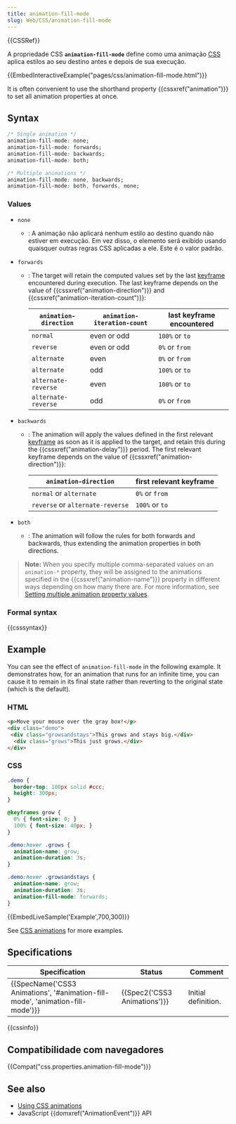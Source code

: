 ```yaml
---
title: animation-fill-mode
slug: Web/CSS/animation-fill-mode
---
```


{{CSSRef}}

A propriedade CSS **`animation-fill-mode`** define como uma animação [CSS](/pt-BR/docs/Web/CSS) aplica estilos ao seu destino antes e depois de sua execução.

{{EmbedInteractiveExample("pages/css/animation-fill-mode.html")}}

It is often convenient to use the shorthand property {{cssxref("animation")}} to set all animation properties at once.

## Syntax

```css
/* Single animation */
animation-fill-mode: none;
animation-fill-mode: forwards;
animation-fill-mode: backwards;
animation-fill-mode: both;

/* Multiple animations */
animation-fill-mode: none, backwards;
animation-fill-mode: both, forwards, none;
```

### Values

- `none`
  - : A animação não aplicará nenhum estilo ao destino quando não estiver em execução. Em vez disso, o elemento será exibido usando quaisquer outras regras CSS aplicadas a ele. Este é o valor padrão.
- `forwards`

  - : The target will retain the computed values set by the last [keyframe](/pt-BR/docs/CSS/@keyframes) encountered during execution. The last keyframe depends on the value of {{cssxref("animation-direction")}} and {{cssxref("animation-iteration-count")}}:

    | `animation-direction` | `animation-iteration-count` | last keyframe encountered |
    | --------------------- | --------------------------- | ------------------------- |
    | `normal`              | even or odd                 | `100%` or `to`            |
    | `reverse`             | even or odd                 | `0%` or `from`            |
    | `alternate`           | even                        | `0%` or `from`            |
    | `alternate`           | odd                         | `100%` or `to`            |
    | `alternate-reverse`   | even                        | `100%` or `to`            |
    | `alternate-reverse`   | odd                         | `0%` or `from`            |

- `backwards`

  - : The animation will apply the values defined in the first relevant [keyframe](/pt-BR/docs/CSS/@keyframes) as soon as it is applied to the target, and retain this during the {{cssxref("animation-delay")}} period. The first relevant keyframe depends on the value of {{cssxref("animation-direction")}}:

    | `animation-direction`            | first relevant keyframe |
    | -------------------------------- | ----------------------- |
    | `normal` or `alternate`          | `0%` or `from`          |
    | `reverse` or `alternate-reverse` | `100%` or `to`          |

- `both`
  - : The animation will follow the rules for both forwards and backwards, thus extending the animation properties in both directions.

> **Note:** When you specify multiple comma-separated values on an `animation-*` property, they will be assigned to the animations specified in the {{cssxref("animation-name")}} property in different ways depending on how many there are. For more information, see [Setting multiple animation property values](/pt-BR/docs/Web/CSS/CSS_Animations/Using_CSS_animations#Setting_multiple_animation_property_values).

### Formal syntax

{{csssyntax}}

## Example

You can see the effect of `animation-fill-mode` in the following example. It demonstrates how, for an animation that runs for an infinite time, you can cause it to remain in its final state rather than reverting to the original state (which is the default).

### HTML

```html
<p>Move your mouse over the gray box!</p>
<div class="demo">
 <div class="growsandstays">This grows and stays big.</div>
  <div class="grows">This just grows.</div>
</div>
```

### CSS

```css
.demo {
  border-top: 100px solid #ccc;
  height: 300px;
}

@keyframes grow {
  0% { font-size: 0; }
  100% { font-size: 40px; }
}

.demo:hover .grows {
  animation-name: grow;
  animation-duration: 3s;
}

.demo:hover .growsandstays {
  animation-name: grow;
  animation-duration: 3s;
  animation-fill-mode: forwards;
}
```

{{EmbedLiveSample('Example',700,300)}}

See [CSS animations](/en/CSS/CSS_animations) for more examples.

## Specifications

| Specification                                                                                            | Status                               | Comment             |
| -------------------------------------------------------------------------------------------------------- | ------------------------------------ | ------------------- |
| {{SpecName('CSS3 Animations', '#animation-fill-mode', 'animation-fill-mode')}} | {{Spec2('CSS3 Animations')}} | Initial definition. |

{{cssinfo}}

## Compatibilidade com navegadores

{{Compat("css.properties.animation-fill-mode")}}

## See also

- [Using CSS animations](/pt-BR/docs/Web/CSS/CSS_Animations/Using_CSS_animations)
- JavaScript {{domxref("AnimationEvent")}} API
